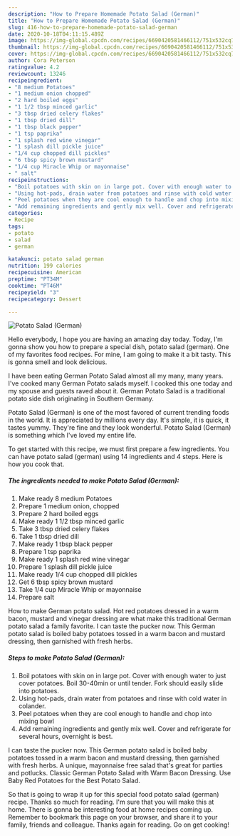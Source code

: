 ```yaml
---
description: "How to Prepare Homemade Potato Salad (German)"
title: "How to Prepare Homemade Potato Salad (German)"
slug: 416-how-to-prepare-homemade-potato-salad-german
date: 2020-10-18T04:11:15.489Z
image: https://img-global.cpcdn.com/recipes/6690420581466112/751x532cq70/potato-salad-german-recipe-main-photo.jpg
thumbnail: https://img-global.cpcdn.com/recipes/6690420581466112/751x532cq70/potato-salad-german-recipe-main-photo.jpg
cover: https://img-global.cpcdn.com/recipes/6690420581466112/751x532cq70/potato-salad-german-recipe-main-photo.jpg
author: Cora Peterson
ratingvalue: 4.2
reviewcount: 13246
recipeingredient:
- "8 medium Potatoes"
- "1 medium onion chopped"
- "2 hard boiled eggs"
- "1 1/2 tbsp minced garlic"
- "3 tbsp dried celery flakes"
- "1 tbsp dried dill"
- "1 tbsp black pepper"
- "1 tsp paprika"
- "1 splash red wine vinegar"
- "1 splash dill pickle juice"
- "1/4 cup chopped dill pickles"
- "6 tbsp spicy brown mustard"
- "1/4 cup Miracle Whip or mayonnaise"
- " salt"
recipeinstructions:
- "Boil potatoes with skin on in large pot. Cover with enough water to just cover potatoes. Boil 30-40min or until tender. Fork should easily slide into potatoes."
- "Using hot-pads, drain water from potatoes and rinse with cold water in colander."
- "Peel potatoes when they are cool enough to handle and chop into mixing bowl"
- "Add remaining ingredients and gently mix well. Cover and refrigerate for several hours, overnight is best."
categories:
- Recipe
tags:
- potato
- salad
- german

katakunci: potato salad german 
nutrition: 199 calories
recipecuisine: American
preptime: "PT34M"
cooktime: "PT46M"
recipeyield: "3"
recipecategory: Dessert

---
```



![Potato Salad (German)](https://img-global.cpcdn.com/recipes/6690420581466112/751x532cq70/potato-salad-german-recipe-main-photo.jpg)

Hello everybody, I hope you are having an amazing day today. Today, I'm gonna show you how to prepare a special dish, potato salad (german). One of my favorites food recipes. For mine, I am going to make it a bit tasty. This is gonna smell and look delicious.

I have been eating German Potato Salad almost all my many, many years. I&#39;ve cooked many German Potato salads myself. I cooked this one today and my spouse and guests raved about it. German Potato Salad is a traditional potato side dish originating in Southern Germany.

Potato Salad (German) is one of the most favored of current trending foods in the world. It is appreciated by millions every day. It's simple, it is quick, it tastes yummy. They're fine and they look wonderful. Potato Salad (German) is something which I've loved my entire life.


To get started with this recipe, we must first prepare a few ingredients. You can have potato salad (german) using 14 ingredients and 4 steps. Here is how you cook that.

<!--inarticleads1-->

##### The ingredients needed to make Potato Salad (German):

1. Make ready 8 medium Potatoes
1. Prepare 1 medium onion, chopped
1. Prepare 2 hard boiled eggs
1. Make ready 1 1/2 tbsp minced garlic
1. Take 3 tbsp dried celery flakes
1. Take 1 tbsp dried dill
1. Make ready 1 tbsp black pepper
1. Prepare 1 tsp paprika
1. Make ready 1 splash red wine vinegar
1. Prepare 1 splash dill pickle juice
1. Make ready 1/4 cup chopped dill pickles
1. Get 6 tbsp spicy brown mustard
1. Take 1/4 cup Miracle Whip or mayonnaise
1. Prepare  salt


How to make German potato salad. Hot red potatoes dressed in a warm bacon, mustard and vinegar dressing are what make this traditional German potato salad a family favorite. I can taste the pucker now. This German potato salad is boiled baby potatoes tossed in a warm bacon and mustard dressing, then garnished with fresh herbs. 

<!--inarticleads2-->

##### Steps to make Potato Salad (German):

1. Boil potatoes with skin on in large pot. Cover with enough water to just cover potatoes. Boil 30-40min or until tender. Fork should easily slide into potatoes.
1. Using hot-pads, drain water from potatoes and rinse with cold water in colander.
1. Peel potatoes when they are cool enough to handle and chop into mixing bowl
1. Add remaining ingredients and gently mix well. Cover and refrigerate for several hours, overnight is best.


I can taste the pucker now. This German potato salad is boiled baby potatoes tossed in a warm bacon and mustard dressing, then garnished with fresh herbs. A unique, mayonnaise free salad that&#39;s great for parties and potlucks. Classic German Potato Salad with Warm Bacon Dressing. Use Baby Red Potatoes for the Best Potato Salad. 

So that is going to wrap it up for this special food potato salad (german) recipe. Thanks so much for reading. I'm sure that you will make this at home. There is gonna be interesting food at home recipes coming up. Remember to bookmark this page on your browser, and share it to your family, friends and colleague. Thanks again for reading. Go on get cooking!
